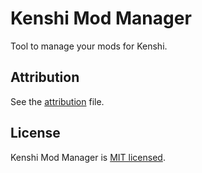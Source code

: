 # Kenshi Mod Manager
 
Tool to manage your mods for Kenshi.

## Attribution

See the [attribution](./ATTRIBUTION.md) file.

## License

Kenshi Mod Manager is [MIT licensed](./LICENSE).